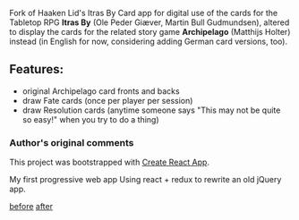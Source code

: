 Fork of Haaken Lid's Itras By Card app for digital use of the cards for the Tabletop RPG **Itras By** (Ole Peder Giæver,  Martin Bull Gudmundsen), altered to display the cards for the related story game **Archipelago** (Matthijs Holter) instead (in English for now, considering adding German card versions, too).

## Features:
- original Archipelago card fronts and backs
- draw Fate cards (once per player per session)
- draw Resolution cards (anytime someone says "This may not be quite so easy!" when you try to do a thing)


### Author's original comments

This project was bootstrapped with [Create React App](https://github.com/facebookincubator/create-react-app).

My first progressive web app
Using react + redux to rewrite an old jQuery app.

[before](https://codepen.io/haakenlid/full/RPvrWp)
[after](https://haakenlid.github.io/cards/)
